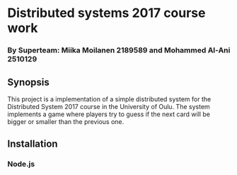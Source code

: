 # Distributed systems 2017 course work
### By Superteam: Miika Moilanen 2189589 and Mohammed Al-Ani 2510129

## Synopsis

This project is a implementation of a simple distributed system for the Distributed System 2017 course in the University of Oulu. The system implements a game where players try to guess if the next card will be bigger or smaller than the previous one.

## Installation
### Node.js
